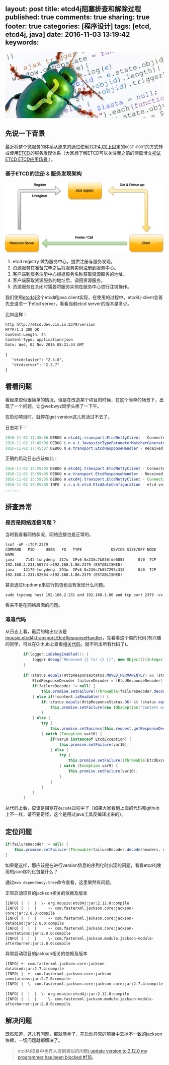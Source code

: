 layout: post
title: etcd4j阻塞排查和解除过程
published: true
comments: true
sharing: true
footer: true
categories: [程序设计]
tags: [etcd, etcd4j, java]
date: 2016-11-03 13:19:42
keywords:
---

![debug](/images/blog/etcd4j/debug.jpg)

## 先说一下背景

最近将整个微服务的体系从原来的通过使用[TCP4J](https://github.com/tonydeng/tcp4j)加上固定的`HOST+PORT`的方式转成使用[ETCD](https://github.com/coreos/etcd)的服务发现体系（大家想了解ETCD可以关注我之前的两篇博文[初试ETCD](/2015/11/24/etcd-the-first-using/),[ETCD应用场景 ](/2015/10/19/etcd-application-scenarios/)）。


### 基于ETCD的注册 & 服务发现架构

![etcd registry](/images/blog/etcd4j/etcd-registry.png)

1. etcd registry 做为服务中心，提供注册与服务发现。
2. 资源服务在准备完毕之后将服务实例注册到服务中心。
3. 客户端到服务注册中心根据服务名称获取资源服务的地址。
4. 客户端获取资源服务的地址后，调用资源服务。
5. 资源服务在关闭时需要将服务实例在服务中心进行注销操作。

我们使用[etcd4j](https://github.com/jurmous/etcd4j)这个etcd的java client实现，在使用的过程中，etcd4j-client会首先去请求一下etcd server，看看当前etcd server的版本是多少。

比如这样：

```
http http://etcd.dev.cim.in:2379/version
HTTP/1.1 200 OK
Content-Length: 44
Content-Type: application/json
Date: Wed, 02 Nov 2016 08:21:34 GMT

{
   "etcdcluster": "2.3.0",
   "etcdserver": "2.3.7"
}
```

## 看看问题

看起来貌似很简单的情况，但是在改造某个项目的时候，在这个简单的场景下，出现了一个问题，让@webwyz同学头疼了一下午。

在启动项目时，就停在get version这儿死活过不去了。

日志如下：

```java
2016-11-02 17:45:06 DEBUG m.etcd4j.transport.EtcdNettyClient - Connected to etcd.dev.cim.in/192.168.1.86:2379 (0)
2016-11-02 17:45:06 DEBUG i.n.u.i.JavassistTypeParameterMatcherGenerator - Generated: io.netty.util.internal.__matchers__.io.netty.handler.codec.http.FullHttpResponseMatcher
2016-11-02 17:45:07 DEBUG m.e.transport.EtcdResponseHandler - Received 200 for GET /version
```

正确的启动日志应该如此：

```java
2016-11-02 15:59:05 DEBUG m.etcd4j.transport.EtcdNettyClient - Connected to etcd.dev.cim.in/192.168.1.86:2379 (0)
2016-11-02 15:59:05 DEBUG m.e.transport.EtcdResponseHandler - Received 200 for GET /version
2016-11-02 15:59:05 DEBUG m.etcd4j.transport.EtcdNettyClient - Connection closed for request GET on uri /version
2016-11-02 15:59:05 INFO  c.c.a.k.etcd.EtcdAutoConfiguration - etcd version is 2.3.0 , urls are [ http://etcd.dev.cim.in:2379 ]
.......
```

## 排查异常

### 是否是网络连接问题？

当时我查看网络状况，网络连接也是正常的。

```
lsof -nP -iTCP:2379
COMMAND   PID     USER   FD   TYPE             DEVICE SIZE/OFF NODE NAME
java     7142 tonydeng  317u  IPv6 0x235c7b856fde6855      0t0  TCP 192.168.2.231:50774->192.168.1.86:2379 (ESTABLISHED)
java    12179 tonydeng  293u  IPv6 0x235c7b857295c315      0t0  TCP 192.168.2.231:52504->192.168.1.86:2379 (ESTABLISHED)
```

甚至通过tcpdump来进行抓包也没有发现什么问题。

```
sudo tcpdump host 192.168.2.231 and 192.168.1.86 and tcp port 2379 -vv
```

看来不是在网络层面的问题。

### 追追代码

从日志上看，最后的输出应该是[mousio.etcd4j.transport.EtcdResponseHandler](https://github.com/jurmous/etcd4j/blob/release-2.12.0/src/main/java/mousio/etcd4j/transport/EtcdResponseHandler.java#L100)，先看看这个类的代码(有兴趣的同学，可以在Github上查看[相关代码](https://github.com/jurmous/etcd4j/blob/release-2.12.0/src/main/java/mousio/etcd4j/transport/EtcdResponseHandler.java)，就不列出所有代码了)。

```java
        if(logger.isDebugEnabled()) {
            logger.debug("Received {} for {} {}", new Object[]{Integer.valueOf(status.code()), this.request.getMethod().name(), this.request.getUri()});
        }

        if(!status.equals(HttpResponseStatus.MOVED_PERMANENTLY) && !status.equals(HttpResponseStatus.TEMPORARY_REDIRECT)) {
            EtcdResponseDecoder failureDecoder = (EtcdResponseDecoder)failureDecoders.get(status);
            if(failureDecoder != null) {
                this.promise.setFailure((Throwable)failureDecoder.decode(headers, content));
            } else if(!content.isReadable()) {
                if(!status.equals(HttpResponseStatus.OK) && !status.equals(HttpResponseStatus.ACCEPTED) && !status.equals(HttpResponseStatus.CREATED)) {
                    this.promise.setFailure(new IOException("Content was not readable. HTTP Status: " + status));
                }
            } else {
                try {
                    this.promise.setSuccess(this.request.getResponseDecoder().decode(headers, content));
                } catch (Exception var10) {
                    if(var10 instanceof EtcdException) {
                        this.promise.setFailure(var10);
                    } else {
                        try {
                            this.promise.setFailure((Throwable)EtcdException.DECODER.decode(headers, content));
                        } catch (Exception var9) {
                            this.promise.setFailure(var10);
                        }
                    }
                }
            }
        }
```

从代码上看，应该是阻塞在`decode`过程中了（如果大家看到上面的代码和github上不一样，请不要奇怪，这个是用过java工具反编译出来的）。

## 定位问题

```java
if(failureDecoder != null) {
    this.promise.setFailure((Throwable)failureDecoder.decode(headers, content));
}
```

如果是这样，那应该是在进行version信息的序列化时出现的问题，看看etcd4j使用的json序列化包是什么？

通过`mvn dependency:tree`命令查看，这里果然有问题。

正常启动项目的jackson相关的依赖及版本

```
[INFO] |  |  |  \- org.mousio:etcd4j:jar:2.12.0:compile
[INFO] |  |  |     +- com.fasterxml.jackson.core:jackson-core:jar:2.8.0:compile
[INFO] |  |  |     +- com.fasterxml.jackson.core:jackson-databind:jar:2.8.0:compile
[INFO] |  |  |     +- com.fasterxml.jackson.core:jackson-annotations:jar:2.8.0:compile
[INFO] |  |  |     \- com.fasterxml.jackson.module:jackson-module-afterburner:jar:2.8.0:compile
```

异常启动项目的jackson相关的依赖及版本

```
[INFO] +- com.fasterxml.jackson.core:jackson-databind:jar:2.7.4:compile
[INFO] |  +- com.fasterxml.jackson.core:jackson-annotations:jar:2.7.0:compile
[INFO] |  \- com.fasterxml.jackson.core:jackson-core:jar:2.7.4:compile

[INFO] |  |  |  \- org.mousio:etcd4j:jar:2.12.0:compile
[INFO] |  |  |     \- com.fasterxml.jackson.module:jackson-module-afterburner:jar:2.8.0:compile
```

## 解决问题

既然知道，这儿有问题，那就简单了，在启动异常的项目中去掉不一致的jackson依赖，一切问题就都解决了。

> etcd4j项目中也有人提到类似的问题[i update version to 2.12.0 my programmer has been blocked #116](https://github.com/jurmous/etcd4j/issues/116)。
